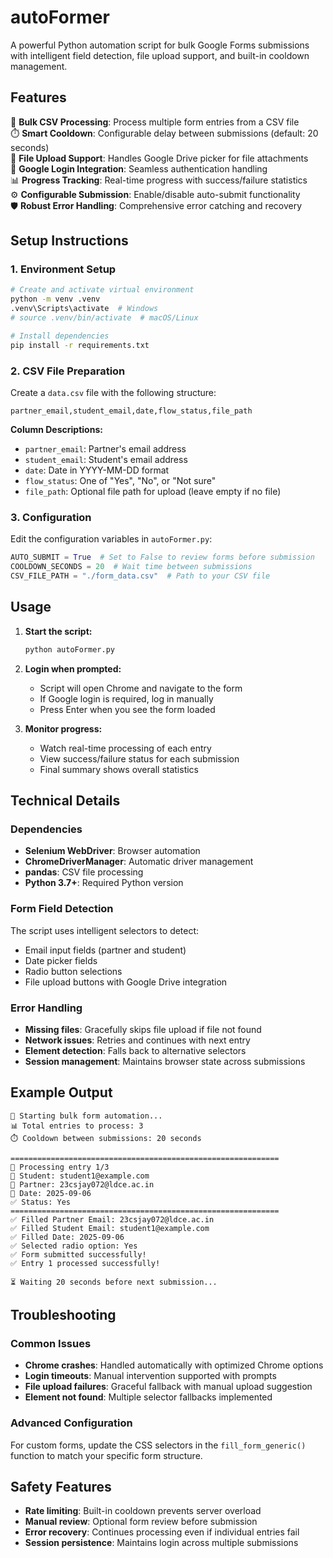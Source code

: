 # autoFormer

A powerful Python automation script for bulk Google Forms submissions with intelligent field detection, file upload support, and built-in cooldown management.

## Features

🚀 **Bulk CSV Processing**: Process multiple form entries from a CSV file  
⏱️ **Smart Cooldown**: Configurable delay between submissions (default: 20 seconds)  
📎 **File Upload Support**: Handles Google Drive picker for file attachments  
🔐 **Google Login Integration**: Seamless authentication handling  
📊 **Progress Tracking**: Real-time progress with success/failure statistics  
⚙️ **Configurable Submission**: Enable/disable auto-submit functionality  
🛡️ **Robust Error Handling**: Comprehensive error catching and recovery

## Setup Instructions

### 1. Environment Setup

```bash
# Create and activate virtual environment
python -m venv .venv
.venv\Scripts\activate  # Windows
# source .venv/bin/activate  # macOS/Linux

# Install dependencies
pip install -r requirements.txt
```

### 2. CSV File Preparation

Create a `data.csv` file with the following structure:

```csv
partner_email,student_email,date,flow_status,file_path
```

**Column Descriptions:**

- `partner_email`: Partner's email address
- `student_email`: Student's email address
- `date`: Date in YYYY-MM-DD format
- `flow_status`: One of "Yes", "No", or "Not sure"
- `file_path`: Optional file path for upload (leave empty if no file)

### 3. Configuration

Edit the configuration variables in `autoFormer.py`:

```python
AUTO_SUBMIT = True  # Set to False to review forms before submission
COOLDOWN_SECONDS = 20  # Wait time between submissions
CSV_FILE_PATH = "./form_data.csv"  # Path to your CSV file
```

## Usage

1. **Start the script:**

   ```bash
   python autoFormer.py
   ```

2. **Login when prompted:**

   - Script will open Chrome and navigate to the form
   - If Google login is required, log in manually
   - Press Enter when you see the form loaded

3. **Monitor progress:**
   - Watch real-time processing of each entry
   - View success/failure status for each submission
   - Final summary shows overall statistics

## Technical Details

### Dependencies

- **Selenium WebDriver**: Browser automation
- **ChromeDriverManager**: Automatic driver management
- **pandas**: CSV file processing
- **Python 3.7+**: Required Python version

### Form Field Detection

The script uses intelligent selectors to detect:

- Email input fields (partner and student)
- Date picker fields
- Radio button selections
- File upload buttons with Google Drive integration

### Error Handling

- **Missing files**: Gracefully skips file upload if file not found
- **Network issues**: Retries and continues with next entry
- **Element detection**: Falls back to alternative selectors
- **Session management**: Maintains browser state across submissions

## Example Output

```text
🚀 Starting bulk form automation...
📊 Total entries to process: 3
⏱️ Cooldown between submissions: 20 seconds

============================================================
📝 Processing entry 1/3
👤 Student: student1@example.com
📧 Partner: 23csjay072@ldce.ac.in
📅 Date: 2025-09-06
✅ Status: Yes
============================================================
✅ Filled Partner Email: 23csjay072@ldce.ac.in
✅ Filled Student Email: student1@example.com
✅ Filled Date: 2025-09-06
✅ Selected radio option: Yes
✅ Form submitted successfully!
✅ Entry 1 processed successfully!

⏳ Waiting 20 seconds before next submission...
```

## Troubleshooting

### Common Issues

- **Chrome crashes**: Handled automatically with optimized Chrome options
- **Login timeouts**: Manual intervention supported with prompts
- **File upload failures**: Graceful fallback with manual upload suggestion
- **Element not found**: Multiple selector fallbacks implemented

### Advanced Configuration

For custom forms, update the CSS selectors in the `fill_form_generic()` function to match your specific form structure.

## Safety Features

- **Rate limiting**: Built-in cooldown prevents server overload
- **Manual review**: Optional form review before submission
- **Error recovery**: Continues processing even if individual entries fail
- **Session persistence**: Maintains login across multiple submissions
